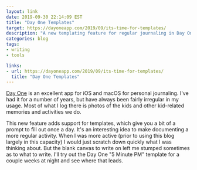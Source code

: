 ```yaml
---
layout: link
date: 2019-09-30 22:14:09 EST
title: "Day One Templates"
target: https://dayoneapp.com/2019/09/its-time-for-templates/
description: "A new templating feature for regular journaling in Day One."
categories: blog
tags:
- writing
- tools

links:
- url: https://dayoneapp.com/2019/09/its-time-for-templates/
  title: "Day One Templates"
---
```


[Day One](https://dayoneapp.com/ "Day One") is an excellent app for iOS and macOS for personal journaling. I've had it for a number of years, but have always been fairly irregular in my usage. Most of what I log there is photos of the kids and other kid-related memories and activities we do.

This new feature adds support for templates, which give you a bit of a prompt to fill out once a day. It's an interesting idea to make documenting a more regular activity. When I was more active (prior to using this blog largely in this capacity) I would just scratch down quickly what I was thinking about. But the blank canvas to write on left me stumped sometimes as to what to write. I'll try out the Day One "5 Minute PM" template for a couple weeks at night and see where that leads.
